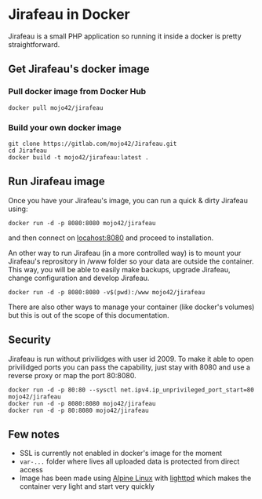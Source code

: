 # Jirafeau in Docker

Jirafeau is a small PHP application so running it inside a docker is pretty straightforward.

## Get Jirafeau's docker image

### Pull docker image from Docker Hub

`docker pull mojo42/jirafeau`

### Build your own docker image

```
git clone https://gitlab.com/mojo42/Jirafeau.git
cd Jirafeau
docker build -t mojo42/jirafeau:latest .
```

## Run Jirafeau image

Once you have your Jirafeau's image, you can run a quick & dirty Jirafeau using:
```
docker run -d -p 8080:8080 mojo42/jirafeau
```
and then connect on [locahost:8080](http://localhost:8080) and proceed to installation.

An other way to run Jirafeau (in a more controlled way) is to mount your Jirafeau's reprository in /www folder so your data are outside the container. This way, you will be able to easily make backups, upgrade Jirafeau, change configuration and develop Jirafeau.
```
docker run -d -p 8080:8080 -v$(pwd):/www mojo42/jirafeau
```

There are also other ways to manage your container (like docker's volumes) but this is out of the scope of this documentation.

## Security

Jirafeau is run without privilidges with user id 2009. To make it able to open privilidged ports you can pass the capability, just stay with 8080 and use a reverse proxy or map the port 80:8080.
```
docker run -d -p 80:80 --sysctl net.ipv4.ip_unprivileged_port_start=80 mojo42/jirafeau
docker run -d -p 8080:8080 mojo42/jirafeau
docker run -d -p 80:8080 mojo42/jirafeau
```

## Few notes

- SSL is currently not enabled in docker's image for the moment
- `var-...` folder where lives all uploaded data is protected from direct access
- Image has been made using [Alpine Linux](https://alpinelinux.org/) with [lighttpd](https://www.lighttpd.net/) which makes the container very light and start very quickly
